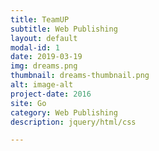 ```yaml
---
title: TeamUP
subtitle: Web Publishing
layout: default
modal-id: 1
date: 2019-03-19
img: dreams.png
thumbnail: dreams-thumbnail.png
alt: image-alt
project-date: 2016
site: Go
category: Web Publishing
description: jquery/html/css

---
```

